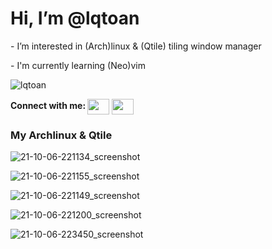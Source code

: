 # Hi, I’m @lqtoan
<p>- I’m interested in (Arch)linux & (Qtile) tiling window manager</p>
<p>- I'm currently learning (Neo)vim</p>
<img src="https://github-readme-stats.vercel.app/api/top-langs?username=lqtoan&show_icons=true&locale=en&layout=compact&theme=nord" alt="lqtoan" />
</p>
<b> Connect with me: </b> <a href="https://www.facebook.com/lqtoann/"><img align="center" src="https://cdn.jsdelivr.net/npm/simple-icons@3.0.1/icons/facebook.svg" height="25" width="35" /></a> <a href="https://www.instagram.com/leq_toan/"><img align="center" src="https://cdn.jsdelivr.net/npm/simple-icons@3.0.1/icons/instagram.svg" height="25" width="35" /></a>

### My Archlinux & Qtile

![21-10-06-221134_screenshot](https://user-images.githubusercontent.com/89382043/136232380-6cc88839-b2d2-46c2-bae3-a54e8cec98fc.jpg)

![21-10-06-221155_screenshot](https://user-images.githubusercontent.com/89382043/136232396-daef2660-f4f1-4241-8bfc-545db8fa51d3.jpg)

![21-10-06-221149_screenshot](https://user-images.githubusercontent.com/89382043/136232405-87b3a133-7834-468e-835f-f79703ec781c.jpg)

![21-10-06-221200_screenshot](https://user-images.githubusercontent.com/89382043/136232416-46fa7231-dcf5-4ab4-b9fb-6dfc32f0e5e8.jpg)

![21-10-06-223450_screenshot](https://user-images.githubusercontent.com/89382043/136236249-50c9a4fb-e1b1-40b1-9761-9c608da6a3b3.jpg)


